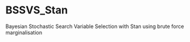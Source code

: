 # BSSVS_Stan
Bayesian Stochastic Search Variable Selection with Stan using brute force marginalisation
